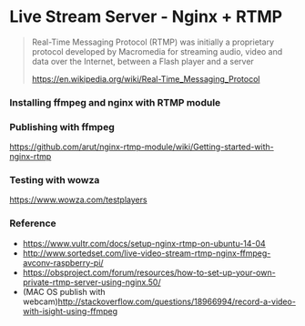 # Live Stream Server - Nginx + RTMP

> Real-Time Messaging Protocol (RTMP) was initially a proprietary protocol developed by Macromedia for streaming audio, video and data over the Internet, between a Flash player and a server
>
> https://en.wikipedia.org/wiki/Real-Time_Messaging_Protocol

### Installing ffmpeg and nginx with RTMP module

### Publishing with ffmpeg
https://github.com/arut/nginx-rtmp-module/wiki/Getting-started-with-nginx-rtmp

### Testing with wowza
https://www.wowza.com/testplayers


### Reference
- https://www.vultr.com/docs/setup-nginx-rtmp-on-ubuntu-14-04
- http://www.sortedset.com/live-video-stream-rtmp-nginx-ffmpeg-avconv-raspberry-pi/
- https://obsproject.com/forum/resources/how-to-set-up-your-own-private-rtmp-server-using-nginx.50/
- (MAC OS publish with webcam)http://stackoverflow.com/questions/18966994/record-a-video-with-isight-using-ffmpeg

